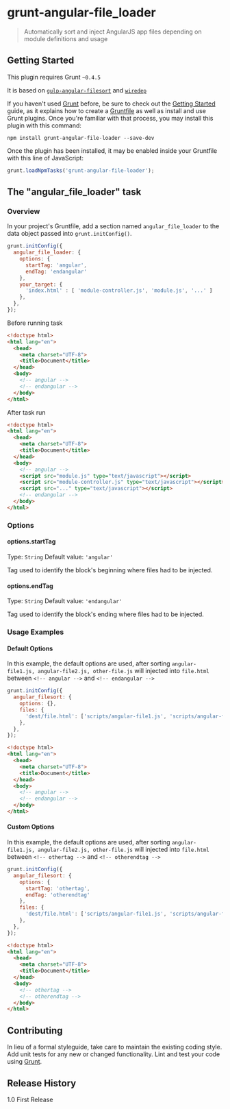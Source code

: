 # grunt-angular-file_loader

> Automatically sort and inject AngularJS app files depending on module definitions and usage

## Getting Started
This plugin requires Grunt `~0.4.5`

It is based on [`gulp-angular-filesort`](https://github.com/klei/gulp-angular-filesort) and [`wiredep`](https://github.com/taptapship/wiredep)

If you haven't used [Grunt](http://gruntjs.com/) before, be sure to check out the [Getting Started](http://gruntjs.com/getting-started) guide, as it explains how to create a [Gruntfile](http://gruntjs.com/sample-gruntfile) as well as install and use Grunt plugins. Once you're familiar with that process, you may install this plugin with this command:

```shell
npm install grunt-angular-file-loader --save-dev
```

Once the plugin has been installed, it may be enabled inside your Gruntfile with this line of JavaScript:

```js
grunt.loadNpmTasks('grunt-angular-file-loader');
```

## The "angular_file_loader" task

### Overview
In your project's Gruntfile, add a section named `angular_file_loader` to the data object passed into `grunt.initConfig()`.

```js
grunt.initConfig({
  angular_file_loader: {
    options: {
      startTag: 'angular',
      endTag: 'endangular'
    },
    your_target: {
      'index.html' : [ 'module-controller.js', 'module.js', '...' ]
    },
  },
});
```

Before running task

```html
<!doctype html>
<html lang="en">
  <head>
    <meta charset="UTF-8">
    <title>Document</title>
  </head>
  <body>
    <!-- angular -->
    <!-- endangular -->
  </body>
</html>
```

After task run
```html
<!doctype html>
<html lang="en">
  <head>
    <meta charset="UTF-8">
    <title>Document</title>
  </head>
  <body>
    <!-- angular -->
    <script src="module.js" type="text/javascript"></script>
    <script src="module-controller.js" type="text/javascript"></script>
    <script src="..." type="text/javascript"></script>
    <!-- endangular -->
  </body>
</html>
```

### Options

#### options.startTag
Type: `String`
Default value: `'angular'`

Tag used to identify the block's beginning where files had to be injected.

#### options.endTag
Type: `String`
Default value: `'endangular'`

Tag used to identify the block's ending where files had to be injected.

### Usage Examples

#### Default Options
In this example, the default options are used, after sorting `angular-file1.js, angular-file2.js, other-file.js` will injected into `file.html` between `<!-- angular -->` and `<!-- endangular -->`

```js
grunt.initConfig({
  angular_filesort: {
    options: {},
    files: {
      'dest/file.html': ['scripts/angular-file1.js', 'scripts/angular-file2.js', 'scripts/other-file.js'],
    },
  },
});
```

```html
<!doctype html>
<html lang="en">
  <head>
    <meta charset="UTF-8">
    <title>Document</title>
  </head>
  <body>
    <!-- angular -->
    <!-- endangular -->
  </body>
</html>
```

#### Custom Options
In this example, the default options are used, after sorting `angular-file1.js, angular-file2.js, other-file.js` will injected into `file.html` between `<!-- othertag -->` and `<!-- otherendtag -->`

```js
grunt.initConfig({
  angular_filesort: {
    options: {
      startTag: 'othertag',
      endTag: 'otherendtag'
    },
    files: {
      'dest/file.html': ['scripts/angular-file1.js', 'scripts/angular-file2.js', 'scripts/other-file.js'],
    },
  },
});
```

```html
<!doctype html>
<html lang="en">
  <head>
    <meta charset="UTF-8">
    <title>Document</title>
  </head>
  <body>
    <!-- othertag -->
    <!-- otherendtag -->
  </body>
</html>
```

## Contributing
In lieu of a formal styleguide, take care to maintain the existing coding style. Add unit tests for any new or changed functionality. Lint and test your code using [Grunt](http://gruntjs.com/).

## Release History
1.0 First Release

